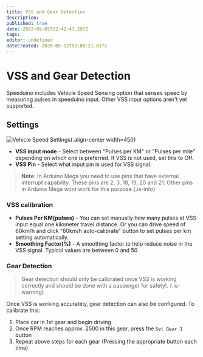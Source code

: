 ```yaml
---
title: VSS and Gear Detection
description: 
published: true
date: 2022-09-05T12:42:47.297Z
tags: 
editor: undefined
dateCreated: 2020-05-12T02:08:21.817Z
---
```


# VSS and Gear Detection

Speeduino includes Vehicle Speed Sensing option that senses speed by measuring pulses in speeduino input. Other VSS input options aren't yet supported.

## Settings

![Vehicle Speed Settings](/img/accessories/vss_settings.png){.align-center width=450}

-   **VSS input mode** - Select between "Pulses per KM" or "Pulses per mile" depending on which one is preferred. If VSS is not used, set this to Off.
-   **VSS Pin** - Select what input pin is used for VSS signal.
> **Note:** In Arduino Mega you need to use pins that have external interrupt capability. These pins are 2, 3, 18, 19, 20 and 21. Other pins in Arduino Mega wont work for this purpose.{.is-info}
### VSS calibration
-   **Pulses Per KM(pulses)** - You can set manually how many pulses at VSS input equal one kilometer travel distance. Or you can drive speed of 60km/h and click "60km/h auto-calibrate" button to set pulses per km setting automatically.
-   **Smoothing Factor(%)** - A smoothing factor to help reduce noise in the VSS signal. Typical values are between 0 and 50
### Gear Detection
> Gear detection should only be calibrated once VSS is working correctly and should be done with a passenger for safety!. 
{.is-warning}

Once VSS is working accurately, gear detection can also be configured. To calibrate this:
1. Place car in 1st gear and begin driving
2. Once RPM reaches approx. 2500 in this gear, press the `Set Gear 1` button
3. Repeat above steps for each gear (Pressing the appropriate button each time)
